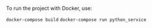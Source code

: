 To run the project with Docker, use:

```docker-compose build```
```docker-compose run python_service```
